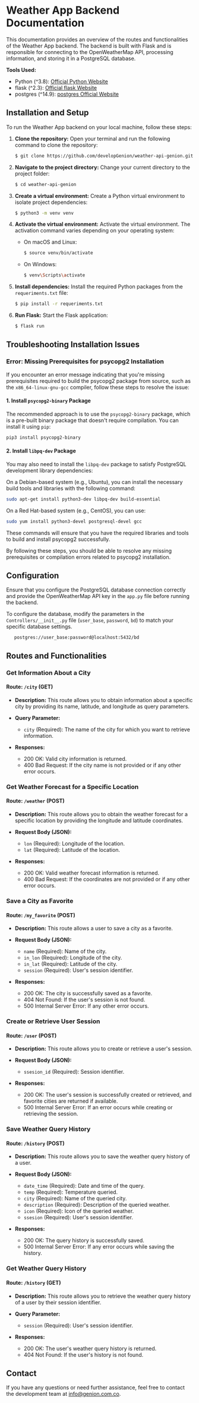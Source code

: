 # Weather App Backend Documentation

This documentation provides an overview of the routes and functionalities of the Weather App backend. The backend is built with Flask and is responsible for connecting to the OpenWeatherMap API, processing information, and storing it in a PostgreSQL database.

**Tools Used:**
- Python (^3.8): [Official Python Website](https://www.python.org/)
- flask (^2.3): [Official flask Website](https://flask.palletsprojects.com/en/2.3.x/)
- postgres (^14.9): [postgres Official Website](https://www.postgresql.org/)


## Installation and Setup

To run the Weather App backend on your local machine, follow these steps:

1. **Clone the repository:** Open your terminal and run the following command to clone the repository:

   ```bash
   $ git clone https://github.com/developGenion/weather-api-genion.git
   ```


2. **Navigate to the project directory:** Change your current directory to the project folder:

   ```bash
   $ cd weather-api-genion
   ```

3. **Create a virtual environment:** Create a Python virtual environment to isolate project dependencies:

   ```bash
   $ python3 -m venv venv
   ```

4. **Activate the virtual environment:** Activate the virtual environment. The activation command varies depending on your operating system:

   - On macOS and Linux:

     ```bash
     $ source venv/bin/activate
     ```

   - On Windows:

     ```bash
     $ venv\Scripts\activate
     ```

5. **Install dependencies:** Install the required Python packages from the `requeriments.txt` file:

   ```bash
   $ pip install -r requeriments.txt
   ```

6. **Run Flask:** Start the Flask application:

   ```bash
   $ flask run
   ```


## Troubleshooting Installation Issues

### Error: Missing Prerequisites for psycopg2 Installation

If you encounter an error message indicating that you're missing prerequisites required to build the psycopg2 package from source, such as the `x86_64-linux-gnu-gcc` compiler, follow these steps to resolve the issue:

#### 1. Install `psycopg2-binary` Package

The recommended approach is to use the `psycopg2-binary` package, which is a pre-built binary package that doesn't require compilation. You can install it using `pip`:

```bash
pip3 install psycopg2-binary
```

#### 2. Install `libpq-dev` Package

You may also need to install the `libpq-dev` package to satisfy PostgreSQL development library dependencies:

On a Debian-based system (e.g., Ubuntu), you can install the necessary build tools and libraries with the following command:

```bash
sudo apt-get install python3-dev libpq-dev build-essential
```

On a Red Hat-based system (e.g., CentOS), you can use:

```bash
sudo yum install python3-devel postgresql-devel gcc
```

These commands will ensure that you have the required libraries and tools to build and install psycopg2 successfully.

By following these steps, you should be able to resolve any missing prerequisites or compilation errors related to psycopg2 installation.



## Configuration

Ensure that you configure the PostgreSQL database connection correctly and provide the OpenWeatherMap API key in the `app.py` file before running the backend.

To configure the database, modify the parameters in the `Controllers/__init__.py` file (`user_base`, `password`, `bd`) to match your specific database settings.

   ```__init__
      postgres://user_base:password@localhost:5432/bd
   ```

## Routes and Functionalities

### Get Information About a City

#### Route: `/city` (GET)

- **Description:** This route allows you to obtain information about a specific city by providing its name, latitude, and longitude as query parameters.

- **Query Parameter:**
  - `city` (Required): The name of the city for which you want to retrieve information.

- **Responses:**
  - 200 OK: Valid city information is returned.
  - 400 Bad Request: If the city name is not provided or if any other error occurs.

### Get Weather Forecast for a Specific Location

#### Route: `/weather` (POST)

- **Description:** This route allows you to obtain the weather forecast for a specific location by providing the longitude and latitude coordinates.

- **Request Body (JSON):**
  - `lon` (Required): Longitude of the location.
  - `lat` (Required): Latitude of the location.

- **Responses:**
  - 200 OK: Valid weather forecast information is returned.
  - 400 Bad Request: If the coordinates are not provided or if any other error occurs.

### Save a City as Favorite

#### Route: `/my_favorite` (POST)

- **Description:** This route allows a user to save a city as a favorite.

- **Request Body (JSON):**
  - `name` (Required): Name of the city.
  - `in_lon` (Required): Longitude of the city.
  - `in_lat` (Required): Latitude of the city.
  - `session` (Required): User's session identifier.

- **Responses:**
  - 200 OK: The city is successfully saved as a favorite.
  - 404 Not Found: If the user's session is not found.
  - 500 Internal Server Error: If any other error occurs.

### Create or Retrieve User Session

#### Route: `/user` (POST)

- **Description:** This route allows you to create or retrieve a user's session.

- **Request Body (JSON):**
  - `ssesion_id` (Required): Session identifier.

- **Responses:**
  - 200 OK: The user's session is successfully created or retrieved, and favorite cities are returned if available.
  - 500 Internal Server Error: If an error occurs while creating or retrieving the session.

### Save Weather Query History

#### Route: `/history` (POST)

- **Description:** This route allows you to save the weather query history of a user.

- **Request Body (JSON):**
  - `date_time` (Required): Date and time of the query.
  - `temp` (Required): Temperature queried.
  - `city` (Required): Name of the queried city.
  - `description` (Required): Description of the queried weather.
  - `icon` (Required): Icon of the queried weather.
  - `ssesion` (Required): User's session identifier.

- **Responses:**
  - 200 OK: The query history is successfully saved.
  - 500 Internal Server Error: If any error occurs while saving the history.

### Get Weather Query History

#### Route: `/history` (GET)

- **Description:** This route allows you to retrieve the weather query history of a user by their session identifier.

- **Query Parameter:**
  - `session` (Required): User's session identifier.

- **Responses:**
  - 200 OK: The user's weather query history is returned.
  - 404 Not Found: If the user's history is not found.



## Contact

If you have any questions or need further assistance, feel free to contact the development team at [info@genion.com.co](mailto:info@genion.com.co).